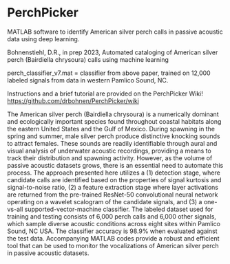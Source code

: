 # PerchPicker
MATLAB software to identify American silver perch calls in passive acoustic data using deep learning. 

Bohnenstiehl, D.R., in prep 2023, Automated cataloging of American silver perch (Bairdiella chrysoura) calls using machine learning

perch_classifier_v7.mat = classifier from above paper, trained on 12,000 labeled signals from data in western Pamlico Sound, NC. 


Instructions and a brief tutorial are provided on the PerchPicker Wiki! 
https://github.com/drbohnen/PerchPicker/wiki


The American silver perch (Bairdiella chrysoura) is a numerically dominant and ecologically important species found throughout coastal habitats along the eastern United States and the Gulf of Mexico.  During spawning in the spring and summer, male silver perch produce distinctive knocking sounds to attract females.  These sounds are readily identifiable through aural and visual analysis of underwater acoustic recordings, providing a means to track their distribution and spawning activity.  However, as the volume of passive acoustic datasets grows, there is an essential need to automate this process. The approach presented here utilizes a (1) detection stage, where candidate calls are identified based on the properties of signal kurtosis and signal-to-noise ratio, (2) a feature extraction stage where layer activations are returned from the pre-trained ResNet-50 convolutional neural network operating on a wavelet scalogram of the candidate signals, and (3) a one-vs-all supported-vector-machine classifier.  The labeled dataset used for training and testing consists of 6,000 perch calls and 6,000 other signals, which sample diverse acoustic conditions across eight sites within Pamlico Sound, NC USA.  The classifier accuracy is 98.9% when evaluated against the test data. Accompanying MATLAB codes provide a robust and efficient tool that can be used to monitor the vocalizations of American silver perch in passive acoustic datasets. 
